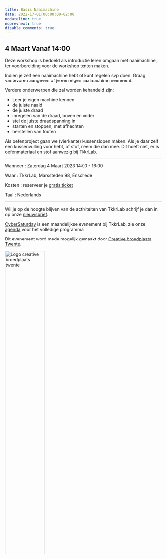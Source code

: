 ```yaml
---
title: Basis Naaimachine
date: 2022-17-01T00:00:00+02:00
nodateline: true
noprevnext: true
disable_comments: true
---
```


## 4 Maart Vanaf 14:00 ##


<!-- <div style="margin: 0 15% 5%;">
<img src="/images/fabcreator_fabcore.png" width="450px"  alt="Fabcreator fabcore">
</div> -->

Deze workshop is bedoeld als introductie leren omgaan met naaimachine, ter voorbereiding voor de workshop tenten maken.

Indien je zelf een naaimachine hebt of kunt regelen svp doen. Graag vantevoren aangeven of je een eigen naaimachine meeneemt.

Verdere onderwerpen die zal worden behandeld zijn:

 * Leer je eigen machine kennen
 * de juiste naald
 * de juiste draad
 * inregelen van de draad, boven en onder
 * stel de juiste draadspanning in
 * starten en stoppen, met afhechten
 * herstellen van fouten
 
Als oefenproject gaan we (vierkante) kussenslopen maken. Als je daar zelf een kussenvulling voor hebt, of stof, neem die dan mee. Dit hoeft niet, er is oefenmateriaal en stof aanwezig bij TkkrLab. 
 

<hr>

Wanneer : Zaterdag 4 Maart 2023 14:00 - 16:00

Waar : TkkrLab, Marssteden 98, Enschede

Kosten : reserveer je [gratis ticket](https://tickets.tkkrlab.space/control/event/TkkrLab/7kje7/)

Taal : Nederlands

<hr>

Wil je op de hoogte blijven van de activiteiten van TkkrLab schrijf je dan in op onze [nieuwsbrief](http://eepurl.com/gLxrLD).


[CyberSaturday](/cybersaturdays/cybersaturday/) is een maandelijkse evenement bij TkkrLab, zie onze [agenda](/agenda/) voor het volledige programma

Dit evenement word mede mogelijk gemaakt door [Creative broedplaats Twente](http://www.creatievebroedplaatsentwente.nl/).

<img width=50% src="/images/Logo-Creatieve-Broedplaatsen-Twente.jpg"  alt="Logo creative broedplaats twente">


